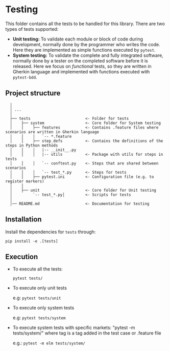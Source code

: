 # Testing

This folder contains all the tests to be handled for this library. There are two types of tests supported:
- **Unit testing:** To validate each module or block of code during development, normally done by the programmer who writes the code. Here they are implemented as simple functions executed by `pytest`.
- **System testing:** To validate the complete and fully integrated software, normally done by a tester on the completed software before it is released. Here we focus on *functional* tests, so they are written in Gherkin language and implemented with functions executed with `pytest-bdd`.

## Project structure
                            
      │
      │ ...   
      │
      ├── tests                        <- Folder for tests
      │    ├── system                  <- Core folder for System testing                         
      │    │	├── features           <- Contains .feature files where scenarios are written in Gherkin language
      │    │    │   `-- *.feature
      │    │	├── step_defs          <- Contains the definitions of the steps in Python methods     
      │    │    │   |-- __init__.py
      │    │    │   |-- utils          <- Package with utils for steps in tests    
      │    │    │   `-- conftest.py    <- Steps that are shared between scenarios                          
      │    │    │   `-- test_*.py      <- Steps for tests                                
      │    │	├── pytest.ini         <- Configuration file (e.g. to register markers) 
      │    │
      │    ├── unit                    <- Core folder for Unit testing                         
      │         `-- test_*.py│         <- Scripts for tests
      │
      │── README.md                    <- Documentation for testing

## Installation

Install the dependencies for `tests` through:

    pip install -e .[tests] 

## Execution
                                     
- To execute all the tests: 

    `pytest tests/`
    
- To execute only unit tests

    e.g: `pytest tests/unit`
    
- To execute only system tests

    e.g: `pytest tests/system`


- To execute system tests with specific markets: "pytest -m <tag> tests/system/" where tag is a tag added in the test case or .feature file

    e.g.: `pytest -m elm tests/system/`



